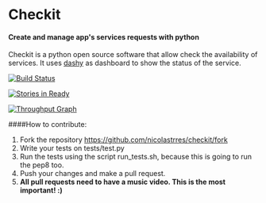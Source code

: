 # Checkit
#### Create and manage app's services requests with python
Checkit is a python open source software that allow check the availability of services. It uses [dashy](https://github.com/thoughtworks.com/dashy) as dashboard to show the status of the service.


[![Build Status](https://snap-ci.com/nicolastrres/checkit/branch/master/build_image)](https://snap-ci.com/nicolastrres/checkit/branch/master)


[![Stories in Ready](https://badge.waffle.io/nicolastrres/checkit.svg?label=ready&title=Ready)](http://waffle.io/nicolastrres/checkit)

[![Throughput Graph](https://graphs.waffle.io/nicolastrres/checkit/throughput.svg)](https://waffle.io/nicolastrres/checkit/metrics)

####How to contribute:
1. Fork the repository https://github.com/nicolastrres/checkit/fork
2. Write your tests on tests/test.py
3. Run the tests using the script run_tests.sh, because this is going to run the pep8 too.
4. Push your changes and make a pull request.
5. **All pull requests need to have a music video. This is the most important! :)**